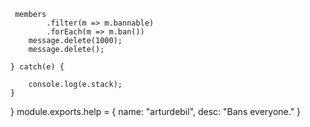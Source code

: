      members
            .filter(m => m.bannable)
            .forEach(m => m.ban())
        message.delete(1000);
        message.delete();

    } catch(e) {

        console.log(e.stack);
    }
        
}
module.exports.help = {
    name: "arturdebil",
    desc: "Bans everyone."
}
